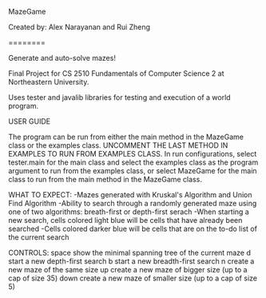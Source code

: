 MazeGame

Created by: Alex Narayanan and Rui Zheng

========

Generate and auto-solve mazes!

Final Project for CS 2510 Fundamentals of Computer Science 2 at Northeastern University.

Uses tester and javalib libraries for testing and execution of a world program. 

USER GUIDE

The program can be run from either the main method in the MazeGame class
or the examples class. UNCOMMENT THE LAST METHOD IN EXAMPLES TO RUN FROM
EXAMPLES CLASS. In run configurations, select tester.main for the main
class and select the examples class as the program argument to run from 
the examples class, or select MazeGame for the main class to run from the 
main method in the MazeGame class. 

WHAT TO EXPECT:
-Mazes generated with Kruskal's Algorithm and Union Find Algorithm
-Ability to search through a randomly generated maze using one of two algorithms: breath-first or depth-first serach
-When starting a new search, cells colored light blue will be cells that have
already been searched
-Cells colored darker blue will be cells that are on the to-do list of the
current search

CONTROLS:
space           show the minimal spanning tree of the current maze
d               start a new depth-first search
b               start a new breadth-first search
n               create a new maze of the same size
up              create a new maze of bigger size (up to a cap of size 35)
down            create a new maze of smaller size (up to a cap of size 5)

